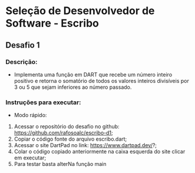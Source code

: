 # Seleção de Desenvolvedor de Software - Escribo

## Desafio 1

### Descrição:

- Implementa uma função em DART que recebe um número inteiro positivo e retorna o
somatório de todos os valores inteiros divisíveis por 3 ou 5 que sejam inferiores ao
número passado.

### Instruções para executar:

- Modo rápido: 


1. Acessar o repositório do desafio no github: https://github.com/rafosoalc/escribo-d1;
2. Copiar o código fonte do arquivo escribo.dart;
3. Acessar o site DartPad no link: https://www.dartpad.dev/?;
4. Colar o código copiado anteriormente na caixa esquerda do site clicar em executar; 
5. Para testar basta alterNa função main 


